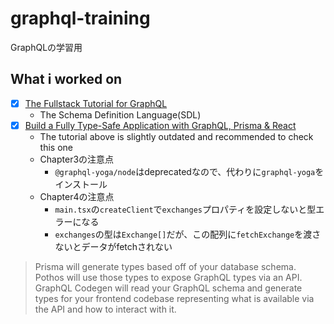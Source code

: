 # graphql-training
GraphQLの学習用

## What i worked on
- [x] [The Fullstack Tutorial for GraphQL](https://www.howtographql.com/)
  - The Schema Definition Language(SDL)
- [x] [Build a Fully Type-Safe Application with GraphQL, Prisma & React](https://www.prisma.io/blog/series/e2e-typesafety-graphql-react-yiw81oBkun)
  - The tutorial above is slightly outdated and recommended to check this one
  - Chapter3の注意点
    - `@graphql-yoga/node`はdeprecatedなので、代わりに`graphql-yoga`をインストール
  - Chapter4の注意点
    - `main.tsx`の`createClient`で`exchanges`プロパティを設定しないと型エラーになる
    - `exchanges`の型は`Exchange[]`だが、この配列に`fetchExchange`を渡さないとデータがfetchされない

> Prisma will generate types based off of your database schema.
Pothos will use those types to expose GraphQL types via an API.
GraphQL Codegen will read your GraphQL schema and generate types for your frontend codebase representing what is available via the API and how to interact with it.
